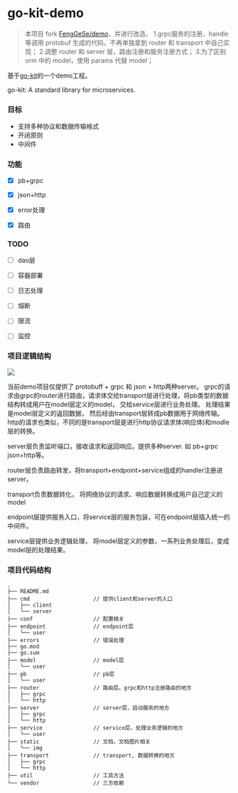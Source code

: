 # go-kit-demo

> 本项目 fork [FengGeSe/demo](https://github.com/FengGeSe/demo)，并进行改造。
> 1.grpc服务的注册、handle等调用 protobuf 生成的代码，不再单独拿到 router 和 transport 中自己实现；
> 2.调整 router 和 server 层，路由注册和服务注册方式；
> 3.为了区别 orm 中的 model，使用 params 代替 model；

基于[go-kit](https://github.com/go-kit/kit)的一个demo工程。

go-kit: A standard library for microservices.



### 目标

* 支持多种协议和数据传输格式
* 开闭原则
* 中间件



### 功能

- [x] pb+grpc
- [x] json+http
- [x] error处理
- [x] 路由



### TODO

- [ ] dao层
- [ ] 容器部署
- [ ] 日志处理
- [ ] 熔断
- [ ] 限流
- [ ] 监控



### 项目逻辑结构



<img src="./static/img/go-kit.jpg">





当前demo项目仅提供了 protobuff + grpc 和 json + http两种server。 grpc的请求由grpc的router进行路由，请求体交给transport层进行处理，将pb类型的数据结构转成用户在model层定义的model， 交给service层进行业务处理。 处理结果是model层定义的返回数据， 然后经由transport层转成pb数据用于网络传输。 http的请求也类似，不同的是transport层是进行http协议请求体(响应体)和modle层的转换。



server层负责监听端口，接收请求和返回响应。提供多种server. 如 pb+grpc json+http等。

router层负责路由转发，将transport+endpoint+service组成的handler注册进server。

transport负责数据转化， 将网络协议的请求、响应数据转换成用户自己定义的model

endpoint层提供服务入口，将service层的服务包装，可在endpoint层插入统一的中间件。

service层提供业务逻辑处理， 将model层定义的参数，一系列业务处理后，变成model层的处理结果。





### 项目代码结构

```
.
├── README.md                   
├── cmd                    // 提供client和server的入口
│   ├── client
│   └── server
├── conf                   // 配置相关
├── endpoint               // endpoint层
│   └── user
├── errors                 // 错误处理
├── go.mod
├── go.sum
├── model                  // model层
│   └── user
├── pb                     // pb层
│   └── user
├── router                 // 路由层。grpc和http注册路由的地方
│   ├── grpc
│   └── http
├── server                 // server层，启动服务的地方
│   ├── grpc
│   └── http
├── service                // service层，处理业务逻辑的地方
│   └── user
├── static                 // 文档，文档图片相关
│   └── img
├── transport              // transport, 数据转换的地方
│   ├── grpc
│   └── http
├── util                   // 工具方法
└── vendor                 // 三方依赖

```





